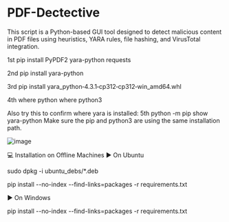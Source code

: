 # PDF-Dectective
This script is a Python-based GUI tool designed to detect malicious content in PDF files using heuristics, YARA rules, file hashing, and VirusTotal integration.


1st
pip install PyPDF2 yara-python requests

2nd
pip install yara-python

3rd
pip install yara_python‑4.3.1‑cp312‑cp312‑win_amd64.whl

4th
where python
where python3

Also try this to confirm where yara is installed:
5th
python -m pip show yara-python
Make sure the pip and python3 are using the same installation path.

![image](https://github.com/user-attachments/assets/751fb577-285e-4005-9bf9-ef64191b2976)

💻 Installation on Offline Machines
▶️ On Ubuntu

sudo dpkg -i ubuntu_debs/*.deb

pip install --no-index --find-links=packages -r requirements.txt


▶️ On Windows

pip install --no-index --find-links=packages -r requirements.txt


